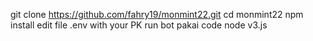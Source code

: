 git clone https://github.com/fahry19/monmint22.git
cd monmint22
npm install
edit file .env with your PK
run bot pakai code
node v3.js

